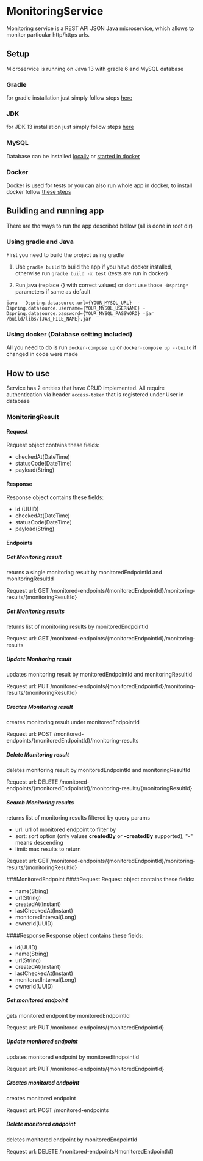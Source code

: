 # MonitoringService
Monitoring service is a REST API JSON Java microservice, which allows to monitor particular http/https urls.

## Setup
Microservice is running on Java 13 with gradle 6 and MySQL database

### Gradle
for gradle installation just simply follow steps [here](https://gradle.org/install/)

### JDK
for JDK 13 installation just simply follow steps [here](https://www.oracle.com/java/technologies/javase-jdk13-downloads.html)

### MySQL
Database can be installed [locally](https://dev.mysql.com/doc/mysql-getting-started/en/#mysql-getting-started-installing) or [started in docker](https://hub.docker.com/_/mysql)

### Docker
Docker is used for tests or you can also run whole app in docker, to install docker follow [these steps](https://docs.docker.com/install/)


## Building and running app
There are tho ways to run the app described bellow (all is done in root dir)

### Using gradle and Java
First you need to build the project using gradle 

1. Use `gradle build` to build the app if you have docker installed, otherwise run `gradle build -x test` (tests are run in docker)

2. Run java (replace {} with correct values) or dont use those `-Dspring*` parameters if same as default 

`java 
-Dspring.datasource.url={YOUR_MYSQL_URL} 
-Dspring.datasource.username={YOUR_MYSQL_USERNAME}
-Dspring.datasource.password={YOUR_MYSQL_PASSWORD}
-jar /build/libs/{JAR_FILE_NAME}.jar`

### Using docker (Database setting included)
All you need to do is run `docker-compose up` or `docker-compose up --build` if changed in code were made

## How to use
Service has 2 entities that have CRUD implemented. All require authentication via header `access-token` that is registered under User in database

### MonitoringResult
#### Request
Request object contains these fields:

- checkedAt(DateTime)
- statusCode(DateTime)
- payload(String)

#### Response
Response object contains these fields:

- id (UUID)
- checkedAt(DateTime)
- statusCode(DateTime)
- payload(String)

#### Endpoints
##### Get Monitoring result
returns a single monitoring result by monitoredEndpointId and monitoringResultId

Request url: GET /monitored-endpoints/{monitoredEndpointId}/monitoring-results/{monitoringResultId}

##### Get Monitoring results
returns list of monitoring results by monitoredEndpointId

Request url: GET /monitored-endpoints/{monitoredEndpointId}/monitoring-results

##### Update Monitoring result
updates monitoring result by monitoredEndpointId and monitoringResultId

Request url: PUT /monitored-endpoints/{monitoredEndpointId}/monitoring-results/{monitoringResultId}

##### Creates Monitoring result
creates monitoring result under monitoredEndpointId

Request url: POST /monitored-endpoints/{monitoredEndpointId}/monitoring-results

##### Delete Monitoring result
deletes monitoring result by monitoredEndpointId and monitoringResultId

Request url: DELETE /monitored-endpoints/{monitoredEndpointId}/monitoring-results/{monitoringResultId}

##### Search Monitoring results
returns list of monitoring results filtered by query params

- url: url of monitored endpoint to filter by
- sort: sort option (only values **createdBy** or **-createdBy** supported), "-" means descending
- limit: max results to return

Request url: GET /monitored-endpoints/{monitoredEndpointId}/monitoring-results/{monitoringResultId}

###MonitoredEndpoint
####Request
Request object contains these fields:
           
- name(String)
- url(String)
- createdAt(Instant)
- lastCheckedAt(Instant)
- monitoredInterval(Long)
- ownerId(UUID)

####Response
Response object contains these fields:

- id(UUID)
- name(String)
- url(String)
- createdAt(Instant)
- lastCheckedAt(Instant)
- monitoredInterval(Long)
- ownerId(UUID)

##### Get monitored endpoint
gets monitored endpoint by monitoredEndpointId

Request url: PUT /monitored-endpoints/{monitoredEndpointId}

##### Update monitored endpoint
updates monitored endpoint by monitoredEndpointId

Request url: PUT /monitored-endpoints/{monitoredEndpointId}

##### Creates monitored endpoint
creates monitored endpoint

Request url: POST /monitored-endpoints

##### Delete monitored endpoint
deletes monitored endpoint by monitoredEndpointId

Request url: DELETE /monitored-endpoints/{monitoredEndpointId}
